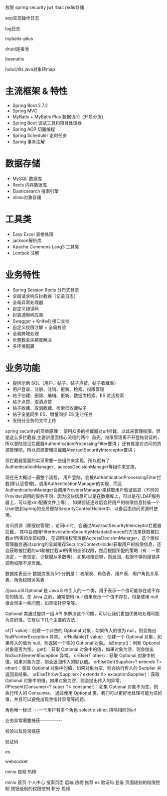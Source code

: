 权限
spring security
jwt
rbac
redis存储

aop实现操作日志

log日志

mybatis-plius

druid连接池

beanutils

hutuUtils java对象转map 


# 主流框架 & 特性

- Spring Boot 2.7.2
- Spring MVC
- MyBatis + MyBatis Plus 数据访问（开启分页）
- Spring Boot 调试工具和项目处理器
- Spring AOP 切面编程
- Spring Scheduler 定时任务
- Spring 事务注解

# 数据存储

- MySQL 数据库
- Redis 内存数据库
- Elasticsearch 搜索引擎
- minio对象存储

# 工具类

- Easy Excel 表格处理
- jackson解析库
- Apache Commons Lang3 工具类
- Lombok 注解

# 业务特性

- Spring Session Redis 分布式登录
- 全局请求响应拦截器（记录日志）
- 全局异常处理器
- 自定义错误码
- 封装通用响应类
- Swagger + Knife4j 接口文档
- 自定义权限注解 + 全局校验
- 全局跨域处理
- 长整数丢失精度解决
- 多环境配置

# 业务功能

- 提供示例 SQL（用户、帖子、帖子点赞、帖子收藏表）
- 用户登录、注册、注销、更新、检索、权限管理
- 帖子创建、删除、编辑、更新、数据库检索、ES 灵活检索
- 帖子点赞、取消点赞
- 帖子收藏、取消收藏、检索已收藏帖子
- 帖子全量同步 ES、增量同步 ES 定时任务
- 支持分业务的文件上传

spring security的简单原理：
使用众多的拦截器对url拦截，以此来管理权限。但是这么多拦截器,主要讲里面核心流程的两个.
首先，权限管理离不开登陆验证的，所以登陆验证拦截器AuthenticationProcessingFilter要讲；
还有就是对访问的资源管理吧，所以资源管理拦截器AbstractSecurityInterceptor要讲；

但拦截器里面的实现需要一些组件来实现，所以就有了AuthenticationManager、accessDecisionManager等组件来支撑。

现在先大概过一遍整个流程，
用户登陆，会被AuthenticationProcessingFilter拦截(即认证管理)，调用AuthenticationManager的实现，而且AuthenticationManager会调用ProviderManager来获取用户验证信息（不同的Provider调用的服务不同，因为这些信息可以是在数据库上，可以是在LDAP服务器上，可以是xml配置文件上等），
如果验证通过后会将用户的权限信息封装一个User放到spring的全局缓存SecurityContextHolder中，以备后面访问资源时使用。

访问资源（即授权管理），访问url时，会通过AbstractSecurityInterceptor拦截器拦截，
其中会调用FilterInvocationSecurityMetadataSource的方法来获取被拦截url所需的全部权限，
在调用授权管理器AccessDecisionManager，这个授权管理器会通过spring的全局缓存SecurityContextHolder获取用户的权限信息，还会获取被拦截的url和被拦截url所需的全部权限，然后根据所配的策略（有：一票决定，一票否定，少数服从多数等），如果权限足够，则返回，权限不够则报错并调用权限不足页面。

数据库表设计
数据库表为5个分别是： 权限表、角色表、用户表、用户角色关系表、角色权限关系表

//java.util.Optional 是 Java 8 中引入的一个类，用于表示一个值可能存在或不存在的情况。在 Java 之前，通常使用 null 值来表示一个值不存在，但是使用 null 值会带来一些问题，如空指针异常等。

Optional 类通过提供一组 API 来解决这个问题，可以让我们更加优雅地处理可能为空的值。它有以下几个主要的方法：

of(T value)：创建一个非空的 Optional 对象，如果传入的值为 null，则会抛出 NullPointerException 异常。
ofNullable(T value)：创建一个 Optional 对象，如果传入的值为 null，则返回一个空的 Optional 对象。
isEmpty()：判断 Optional 对象是否为空。
get()：获取 Optional 对象中的值，如果对象为空，则会抛出 NoSuchElementException 异常。
orElse(T other)：获取 Optional 对象中的值，如果对象为空，则会返回传入的默认值。
orElseGet(Supplier<? extends T> other)：获取 Optional 对象中的值，如果对象为空，则会执行传入的 Supplier 并返回其结果。
orElseThrow(Supplier<? extends X> exceptionSupplier)：获取 Optional 对象中的值，如果对象为空，则会抛出传入的异常。
ifPresent(Consumer<? super T> consumer)：如果 Optional 对象不为空，则执行传入的 Consumer。
通过使用 Optional 类，我们可以更好地处理可能为空的值，并且可以避免出现空指针异常等问题。

角色唯一标识 ---一个用户有多个角色 select distinct 排除相同的url 

业务异常需要捕获-----------

校验以及异常捕获

验证码

es

websocket

minio 视频 热榜


minio 首页 个人中心 搜索页面 后端 热榜 推荐 es 验证码 登录 页面级别的权限控制 按钮级别的权限控制 
积分 视频 


